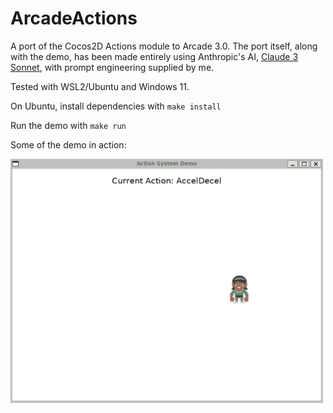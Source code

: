 # ArcadeActions
A port of the Cocos2D Actions module to Arcade 3.0. The port itself, along with the demo, has been made entirely using Anthropic's AI, [Claude 3 Sonnet](https://claude.ai), with prompt engineering supplied by me.

Tested with WSL2/Ubuntu and Windows 11.

On Ubuntu, install dependencies with `make install`

Run the demo with `make run`

Some of the demo in action:

<img src="res/demo.gif" width="500px"/>
